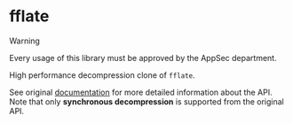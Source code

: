 # fflate

> [!WARNING]  
> Every usage of this library must be approved by the AppSec department.

High performance decompression clone of `fflate`.


See original [documentation](https://github.com/101arrowz/fflate/blob/master/docs/README.md) for more detailed information about the API.
Note that only **synchronous decompression** is supported from the original API.
